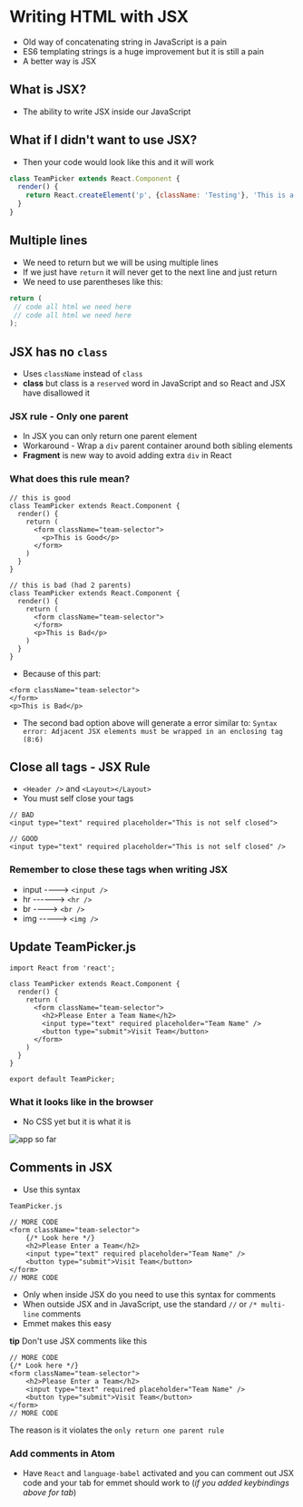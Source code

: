 # Writing HTML with JSX
* Old way of concatenating string in JavaScript is a pain
* ES6 templating strings is a huge improvement but it is still a pain
* A better way is JSX

## What is JSX?
* The ability to write JSX inside our JavaScript

## What if I didn't want to use JSX?
* Then your code would look like this and it will work

```js
class TeamPicker extends React.Component {
  render() {
    return React.createElement('p', {className: 'Testing'}, 'This is a test');
  }
}
```

## Multiple lines
* We need to return but we will be using multiple lines
* If we just have `return` it will never get to the next line and just return
* We need to use parentheses like this:

```js
return (
 // code all html we need here
 // code all html we need here
);
```

## JSX has no `class`
* Uses `className` instead of `class`
* **class** but class is a `reserved` word in JavaScript and so React and JSX have disallowed it 

### JSX rule - Only one parent
* In JSX you can only return one parent element
* Workaround - Wrap a `div` parent container around both sibling elements
* **Fragment** is new way to avoid adding extra `div` in React

### What does this rule mean? 
```
// this is good
class TeamPicker extends React.Component {
  render() {
    return (
      <form className="team-selector">
        <p>This is Good</p>
      </form>
    )
  }
}
```

```
// this is bad (had 2 parents)
class TeamPicker extends React.Component {
  render() {
    return (
      <form className="team-selector">
      </form>
      <p>This is Bad</p>
    )
  }
}
```

* Because of this part:

```
<form className="team-selector">
</form>
<p>This is Bad</p>
```

* The second bad option above will generate a error similar to: `Syntax error: Adjacent JSX elements must be wrapped in an enclosing tag (8:6)`

## Close all tags - JSX Rule
* `<Header />`  and `<Layout></Layout>`
* You must self close your tags

```
// BAD
<input type="text" required placeholder="This is not self closed">
```

```
// GOOD
<input type="text" required placeholder="This is not self closed" />
```

### Remember to close these tags when writing JSX
* input ----> `<input />`
* hr ------> `<hr />`
* br ----> `<br />`
* img -----> `<img />`

## Update TeamPicker.js
```
import React from 'react';

class TeamPicker extends React.Component {
  render() {
    return (
      <form className="team-selector">
        <h2>Please Enter a Team Name</h2>
        <input type="text" required placeholder="Team Name" />
        <button type="submit">Visit Team</button>
      </form>
    )
  }
}

export default TeamPicker;
```

### What it looks like in the browser
* No CSS yet but it is what it is

![app so far](https://i.imgur.com/86gzcGa.png)

## Comments in JSX
* Use this syntax

`TeamPicker.js`

```
// MORE CODE
<form className="team-selector">
    {/* Look here */}
    <h2>Please Enter a Team</h2>
    <input type="text" required placeholder="Team Name" />
    <button type="submit">Visit Team</button>
</form>
// MORE CODE
```

* Only when inside JSX do you need to use this syntax for comments
* When outside JSX and in JavaScript, use the standard `//` or `/* multi-line` comments
* Emmet makes this easy

**tip** Don't use JSX comments like this

```
// MORE CODE
{/* Look here */}
<form className="team-selector">
    <h2>Please Enter a Team</h2>
    <input type="text" required placeholder="Team Name" />
    <button type="submit">Visit Team</button>
</form>
// MORE CODE
```

The reason is it violates the `only return one parent rule`

### Add comments in Atom
* Have `React` and `language-babel` activated and you can comment out JSX code and your tab for emmet should work to (_if you added keybindings above for tab_)
